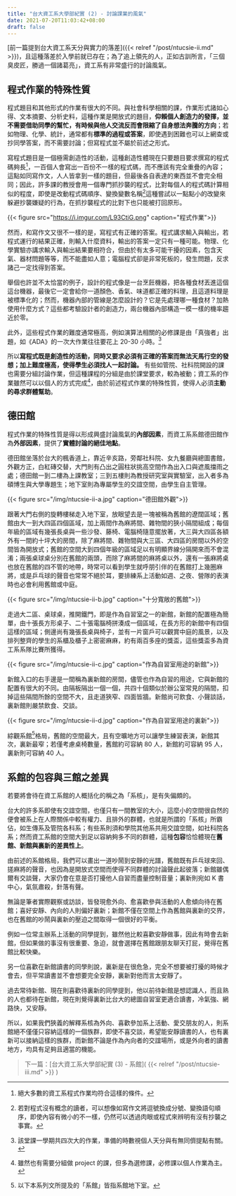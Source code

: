 ```yaml
---
title: "台大資工系大學部紀實 (2) - 討論課業的風氣"
date: 2021-07-20T11:03:42+08:00
draft: false
---
```


[前一篇提到台大資工系天分與實力的落差]({{< relref "/post/ntucsie-ii.md" >}})，且這種落差於入學前就已存在；為了追上領先的人，正如古訓所言，「三個臭皮匠，勝過一個諸葛亮」，資工系有非常盛行的討論風氣。

## 程式作業的特殊性質

程式題目和其他形式的作業有很大的不同。與社會科學相關的課，作業形式諸如心得、文本摘要、分析史料，這種作業是開放式的題目，**仰賴個人創造力的發揮，並不需要借助同學的幫忙，有時候與他人交流反而會限縮了自身想法奔騰的方向**；若如物理、化學、統計，通常都有**標準的過程或答案**，即使遇到困難也可以上網查或抄同學答案，而不需要討論；但寫程式並不屬於前述之形式。

寫程式題目是一個極需創造性的活動，這種創造性體現在只要題目要求撰寫的程式碼夠長[^1]，一百個人會寫出一百份不一樣的程式碼，而不應該有完全重疊的內容；這點如同寫作文，人人皆拿到一樣的題目，但最後各自表達的東西並不會完全相同；因此，許多課的教授會用一個專門抓抄襲的程式，比對每個人的程式碼計算相似的程度，即使是改動程式碼順序、變換變數名稱[^2]這種嘗試以一點點小的改變來躲避抄襲嫌疑的行為，在抓抄襲程式的比對下也只能被打回原形。

{{< figure src="https://i.imgur.com/L93CtiG.png" caption="程式作業">}}

然而，和寫作文又很不一樣的是，寫程式有正確的答案。程式講求輸入與輸出，若程式運行的結果正確，則輸入什麼資料，輸出的答案一定只有一種可能。物理、化學實驗亦講求輸入與輸出結果要相符合，但由於有太多可能干擾的因素，包含天氣、器材問題等等，而不能盡如人意；電腦程式卻是非常死板的，發生問題，反求諸己一定找得到答案。

舉個也許並不太恰當的例子，設計的程式像是一台烹飪機器，把各種食材丟進這個這台機器，最後它一定會給你一道顏色、香氣、味道都正確的料理，且這道料理是被標準化的；然而，機器內部的管線是怎麼設計的？它是先處理哪一種食材？加熱使用什麼方式？這些都考驗設計者的創造力，兩台機器內部構造一模一樣的機率趨近於零。

此外，這些程式作業的難度通常極高，例如演算法相關的必修課是由「真強者」出題，如《ADA》的一次大作業往往要花上 20-30 小時。[^3]

所以**寫程式既是創造性的活動，同時又要求必須有正確的答案而無法天馬行空的發想；加上難度極高，使得學生必須找人一起討論。** 有些如管院、社科院開設的課也需要分組討論作業，但這種課程的分組是由於課堂要求，較為被動；資工系的作業雖然可以以個人的方式完成[^4]，由於前述程式作業的特殊性質，使得人必須**主動的尋求群體幫助**。

## 德田館

程式作業的特殊性質是得以形成興盛討論風氣的**內部因素**，而資工系系館德田館作為**外部因素**，提供了**實體討論的絕佳地點**。

德田館坐落於台大的楓香道上，靠近辛亥路，旁鄰社科院、女九餐廳與總圖書館，外觀方正，白紅磚交替，大門則有凸出之圓柱狀挑高空間作為出入口與遮風擋雨之處；德田館一到二樓為上課教室；三到五樓則為教授研究室與實驗室，出入者多為碩博生與大學專題生；地下室則為專屬學生的交誼空間，由學生自主管理。

{{< figure src="/img/ntucsie-ii-a.jpg" caption="德田館外觀">}}

跟著大門右側的旋轉樓梯走入地下室，放眼望去是一塊被稱為舊館的遼闊區域；舊館由大一到大四區四個區域，加上兩間作為麻將間、雜物間的狹小隔間組成；每個年級的區域有幾張長桌與一些沙發、藤椅、電腦椅隨意擺放著，大三與大四區各額外有一間約十坪大的房間，除了麻將間、雜物間與大三區、大四區的房間以外的空間皆為開放式；舊館的空間大到四個年級的區域足以有明顯界線分隔開來而不會混淆；兩張桌球桌分別在舊館的兩頭，而除了麻將間的麻將桌以外，還有一張麻將桌也放在舊館的四不管的地帶，時常可以看到學生就呼朋引伴的在舊館打上幾圈麻將，或是乒乓球的聲音也常常不絕於耳，要排練系上活動如週、之夜、營隊的表演時也必會利用舊館或中庭。

{{< figure src="/img/ntucsie-ii-b.jpg" caption="十分寬敞的舊館">}}

走過大二區、桌球桌，推開鐵門，即是作為自習室之一的新館，新館的配置極為簡單，由十張長方形桌子、二十張電腦椅拼湊成一個區域，在長方形的新館中有四個這樣的區域；側邊尚有幾張長桌與椅子，並有一片窗戶可以觀賞中庭的風景，以及排列整齊的學生的系櫃及櫃子上密密麻麻，約有兩百多座的獎盃，這些獎盃多為資工系系隊比賽所獲得。

{{< figure src="/img/ntucsie-ii-c.jpg" caption="作為自習室用途的新館">}}

新館入口的右手邊是一間稱為裏新館的房間，儘管也作為自習的用途，它與新館的配置有很大的不同。由隔板隔出一個一個，共四十個類似於辦公室常見的隔間，扣掉這些隔間所餘的空間不大，且走道狹窄、四面皆牆。新館尚可飲食、小聲談話，裏新館則嚴禁飲食、交談。

{{< figure src="/img/ntucsie-ii-d.jpg" caption="作為自習室用途的裏新">}}

綜觀系館[^5]格局，舊館的空間最大，且有空曠地方可以讓學生練習表演，新館其次，裏新最窄；若僅考慮桌椅數量，舊館約可容納 80 人，新館約可容納 95 人，裏新則可容納 40 人。

## 系館的包容與三館之差異

若要將會待在資工系館的人概括化的稱之為「系核」，是有失偏頗的。

台大的許多系即使有交誼空間，也僅只有一間教室的大小，這麼小的空間很自然的便會被系上在人際關係中較有權力、且排外的群體，也就是所謂的「系核」所霸佔，如生傳系及管院各科系；有些系則須和學院其他系共用交誼空間，如社科院各系；然而資工系館的空間大到足以容納夠多不同的群體，這種**包容**恰恰體現在**舊館、新館與裏新的差異性上**。

由前述的系館格局，我們可以畫出一道吵鬧到安靜的光譜，舊館既有乒乓球來回、搓麻將的聲音，也因為是開放式空間而使得不同群體的討論聲此起彼落；新館雖偶爾有交談聲，大家仍會在意是否打擾他人自習而盡量控制音量；裏新則宛如 K 書中心，氣氛肅殺，針落有聲。

無論是筆者實際觀察或訪談，皆發現愈外向、愈喜歡參與活動的人愈傾向待在舊館；喜好安靜、內向的人則偏好裏新；新館不僅在空間上作為舊館與裏新的交界，也在舊館的吵鬧與裏新的壓迫之間取得一個很好的平衡。

例如一位常主辦系上活動的同學提到，雖然他比較喜歡安靜做事，因此有時會去新館，但如果做的事沒有很重要、急迫，就會選擇在舊館跟朋友聊天打屁，覺得在舊館比較快樂。

另一位喜歡在新館讀書的同學則說，裏新是在很危急，完全不想要被打擾的時候才會去，但平常讀書並不會想要完全安靜，裏新對他而言太安靜了。

過去常待新館、現在則喜歡待裏新的同學提到，他以前待新館是想認識人，而且熟的人也都待在新館，現在則覺得裏新比台大的總圖自習室更適合讀書，冷氣強、網路快，又安靜。

所以，如果我們狹義的解釋系核為外向、喜歡參加系上活動、愛交朋友的人，則系館絕不僅僅只容納這樣的一個族群，即使不喜交談，希望能安靜讀書的人，也有裏新可以接納這樣的族群，而新館不論是作為內向者的交誼場所，或是外向者的讀書地方，均具有足夠且適當的機能。

> 下一篇：[台大資工系大學部紀實 (3) - 系館]( {{< relref "/post/ntucsie-iii.md" >}} )

[^1]: 絕大多數的資工系程式作業均符合這樣的條件。
[^2]: 若對程式沒有概念的讀者，可以想像如寫作文將逗號換成分號、變換語句順序，即使內容有微小的不一樣，仍然可以透過肉眼或程式來辨明有沒有抄襲之事實。
[^3]: 該堂課一學期共四次大的作業，準備的時數視個人天分與有無同儕提點有關。
[^4]: 雖然也有需要分組做 project 的課，但多為選修課，必修課以個人作業為主。
[^5]: 以下本系列文所提及的「系館」皆指系館地下室。